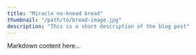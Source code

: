 ```yaml
---
title: "Miracle no-knead bread"
thumbnail: "/path/to/bread-image.jpg"
description: "This is a short description of the blog post"
---
```


Markdown content here...
